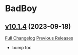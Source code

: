 # BadBoy

## [v10.1.4](https://github.com/funkydude/BadBoy/tree/v10.1.4) (2023-09-18)
[Full Changelog](https://github.com/funkydude/BadBoy/compare/v10.1.3...v10.1.4) [Previous Releases](https://github.com/funkydude/BadBoy/releases)

- bump toc  
